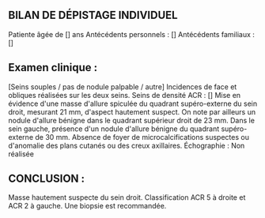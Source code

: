 ## BILAN DE DÉPISTAGE INDIVIDUEL
Patiente âgée de [] ans
Antécédents personnels : []
Antécédents familiaux : []

## Examen clinique :
[Seins souples / pas de nodule palpable / autre]
Incidences de face et obliques réalisées sur les deux seins.
Seins de densité ACR : []
Mise en évidence d'une masse d'allure spiculée du quadrant supéro-externe du sein droit, mesurant 21 mm, d'aspect hautement suspect.
On note par ailleurs un nodule d'allure bénigne dans le quadrant supérieur droit de 23 mm.
Dans le sein gauche, présence d'un nodule d'allure bénigne du quadrant supéro-externe de 30 mm.
Absence de foyer de microcalcifications suspectes ou d'anomalie des plans cutanés ou des creux axillaires.
Échographie : Non réalisée

## CONCLUSION :
Masse hautement suspecte du sein droit.
Classification ACR 5 à droite et ACR 2 à gauche.
Une biopsie est recommandée.
